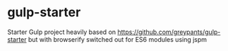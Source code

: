 
gulp-starter
============

Starter Gulp project heavily based on https://github.com/greypants/gulp-starter but with browserify switched out for ES6 modules using jspm
